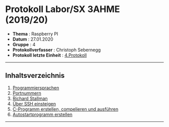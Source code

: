  # Protokoll Labor/SX 3AHME (2019/20) 


* **Thema** : Raspberry PI 
* **Datum** : 27.01.2020 
* **Gruppe** : 4 
* **Protokollverfasser** : Christoph Sebernegg 
* **Protokoll letzte Einheit** : [4.Protokoll](https://github.com/HTLMechatronics/m17-3ahme-la1-sx/blob/sebchm17/sebchm17/protokolle/protokoll_2020-01-27_sebchm17.md) 

-------------------------------------------------------------------------------------------------------------------------------- 

## Inhaltsverzeichnis 

1.  [Programmiersprachen](#programmiersprachen)
1.  [Portnummern](#portnummern)
1.  [Richard Stallman](#richard-stallman)
1.  [Über SSH einsteigen](#über-ssh-einsteigen) 
1.  [C-Programm erstellen, compelieren und ausführen](#c-programm-erstellen-compelieren-und-ausführen) 
1.  [Autostartprogramm erstellen](#autostartprogramm-erstellen) 

---------------------------------------------------------------------------------------------------------------------------------
